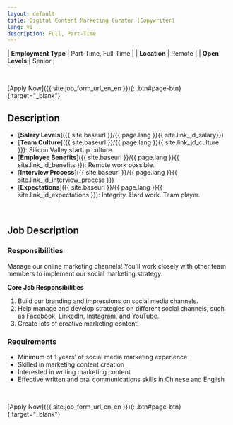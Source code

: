 ```yaml
---
layout: default
title: Digital Content Marketing Curator (Copywriter)
lang: vi
description: Full, Part-Time
---
```


| **Employment Type** | Part-Time, Full-Time |
| **Location** | Remote |
| **Open Levels** | Senior |

<br>

[Apply Now]({{ site.job_form_url_en_en }}){: .btn#page-btn}{:target="_blank"}

## Description
- [**Salary Levels**]({{ site.baseurl }}/{{ page.lang }}{{ site.link_jd_salary}})
- [**Team Culture**]({{ site.baseurl }}/{{ page.lang }}{{ site.link_jd_culture }}): Silicon Valley startup culture.
- [**Employee Benefits**]({{ site.baseurl }}/{{ page.lang }}{{ site.link_jd_benefits }}): Remote work possible.
- [**Interview Process**]({{ site.baseurl }}/{{ page.lang }}{{ site.link_jd_interview_process }})
- [**Expectations**]({{ site.baseurl }}/{{ page.lang }}{{ site.link_jd_expectations }}): Integrity. Hard work. Team player.

<br>

## Job Description


### Responsibilities

Manage our online marketing channels! You'll work closely with other team members to implement our social marketing strategy.

**Core Job Responsibilities**

1. Build our branding and impressions on social media channels.
2. Help manage and develop strategies on different social channels, such as Facebook, LinkedIn, Instagram, and YouTube.
3. Create lots of creative marketing content!

### Requirements
- Minimum of 1 years' of social media marketing experience
- Skilled in marketing content creation
- Interested in writing marketing content
- Effective written and oral communications skills in Chinese and English
<br>

[Apply Now]({{ site.job_form_url_en_en }}){: .btn#page-btn}{:target="_blank"}

<br>